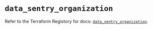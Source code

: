 # `data_sentry_organization`

Refer to the Terraform Registory for docs: [`data_sentry_organization`](https://registry.terraform.io/providers/jianyuan/sentry/0.12.1/docs/data-sources/organization).
